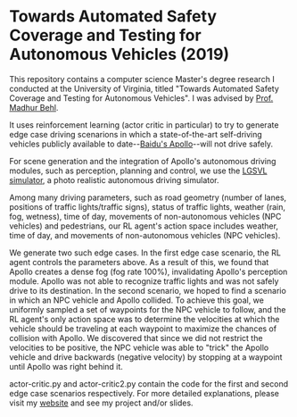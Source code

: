 # Towards Automated Safety Coverage and Testing for Autonomous Vehicles (2019)

This repository contains a computer science Master's degree research I conducted at the University of Virginia, titled "Towards Automated Safety Coverage and Testing for Autonomous Vehicles". I was advised by [Prof. Madhur Behl](https://engineering.virginia.edu/faculty/madhur-behl).

It uses reinforcement learning (actor critic in particular) to try to generate edge case driving scenarions in which a state-of-the-art self-driving vehicles publicly available to date--[Baidu's Apollo](http://apollo.auto/)--will not drive safely.

For scene generation and the integration of Apollo's autonomous driving modules, such as perception, planning and control, we use the [LGSVL simulator](https://www.lgsvlsimulator.com/), a photo realistic autonomous driving simulator.

Among many driving parameters, such as road geometry (number of lanes, positions of traffic lights/traffic signs), status of traffic lights, weather (rain, fog, wetness), time of day, movements of non-autonomous vehicles (NPC vehicles) and pedestrians, our RL agent's action space includes weather, time of day, and movements of non-autonomous vehicles (NPC vehicles).

We generate two such edge cases. In the first edge case scenario, the RL agent controls the parameters above. As a result of this, we found that Apollo creates a dense fog (fog rate 100%), invalidating Apollo's perception module. Apollo was not able to recognize traffic lights and was not safely drive to its destination. In the second scenario, we hoped to find a scenario in which an NPC vehicle and Apollo collided. To achieve this goal, we uniformly sampled a set of waypoints for the NPC vehicle to follow, and the RL agent's only action space was to determine the velocities at which the vehicle should be traveling at each waypoint to maximize the chances of collision with Apollo. We discovered that since we did not restrict the velocities to be positive, the NPC vehicle was able to "trick" the Apollo vehicle and drive backwards (negative velocity) by stopping at a waypoint until Apollo was right behind it.

actor-critic.py and actor-critic2.py contain the code for the first and second edge case scenarios respectively. For more detailed explanations, please visit my [website](https://hyunjaecho94.github.io/) and see my project and/or slides.
